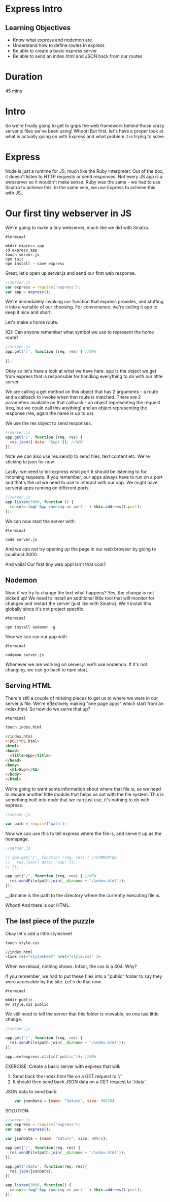 # Express Intro

## Learning Objectives
- Know what express and nodemon are
- Understand how to define routes in express
- Be able to create a basic express server
- Be able to send an index.html and JSON back from our routes

# Duration
45 mins

# Intro

So we're finally going to get to grips the web framework behind those crazy server.js files we've been using! Whoot! But first, let's have a proper look at what is actually going on with Express and what problem it is trying to solve.

# Express

Node is just a runtime for JS, much like the Ruby interpreter. Out of the box, it doesn't listen to HTTP requests or send responses. Not every JS app is a webserver so it wouldn't make sense. Ruby was the same - we had to use Sinatra to achieve this. In the same vein, we use Express to achieve this with JS.

# Our first tiny webserver in JS

We're going to make a tiny webserver, much like we did with Sinatra.

```
#terminal

mkdir express_app
cd express_app
touch server.js
npm init
npm install --save express
```

Great, let's open up server.js and send our first web response.

```js
//server.js
var express = require('express');
var app = express();
```

We're immediately invoking our function that express provides, and stuffing it into a variable of our choosing. For convenience, we're calling it app to keep it nice and short.

Let's make a home route.

[Q]: Can anyone remember what symbol we use to represent the home route?

```js
//server.js
app.get('/', function (req, res) { //NEW
  
});
```

Okay so let's have a look at what we have here. app is the object we get from express that is responsible for handling everything to do with our little server.

We are calling a get method on this object that has 2 arguments - a route and a callback to invoke when that route is matched. There are 2 parameters available on that callback - an object representing the request (req, but we could call this anything) and an object representing the response (res, again the name is up to us).

We use the res object to send responses.

```js
//server.js
app.get('/', function (req, res) {
  res.json({ data: 'Sup!'}); //NEW
});
```

Note we can also use res.send() to send files, text content etc. We're sticking to json for now.

Lastly, we need to tell express what port it should be listening to for incoming requests. If you remember, our apps always have to run on a port and that's the url we need to use to interact with our app. We might have serveral apps running on different ports.

```js
//server.js
app.listen(3000, function () {
  console.log('App running on port ' + this.address().port);
});
```

We can now start the server with:

```
#terminal

node server.js
```

And we can not try opening up the page in our web browser by going to localhost:3000.

And voila! Our first tiny web app! Isn't that cool?

## Nodemon

Now, if we try to change the text what happens? Yes, the change is not picked up! We need to install an additional little tool that will monitor for changes and restart the server (just like with Sinatra). We'll install this globally since it's not project specific.

```
#terminal

npm install nodemon -g
```

Now we can run our app with 

```
#terminal

nodemon server.js
```

Whenever we are working on server.js we'll use nodemon. If it's not changing, we can go back to npm start.

## Serving HTML

There's still a couple of missing pieces to get us to where we were in our server.js file. We're effectively making "one page apps" which start from an index.html. So how do we serve that up?

```html
#terminal

touch index.html

//index.html
<!DOCTYPE html>
<html>
<head>
  <title>App</title>
</head>
<body>
  <h1>Sup!</h1>
</body>
</html>
```

We're going to want some information about where that file is, so we need to require another little module that helps us out with the file system. This is something built into node that we can just use, it's nothing to do with express.

```js
//server.js

var path = require('path');
```

Now we can use this to tell express where the file is, and serve it up as the homepage.

```js
//server.js

// app.get('/', function (req, res) { //COMMENTED
//   res.json({ data: 'Sup!'});
// });

app.get('/', function (req, res) { //NEW
  res.sendFile(path.join(__dirname + '/index.html'));
});
```

__dirname is the path to the directory where the currently executing file is.

Whoot! And there is our HTML.

## The last piece of the puzzle

Okay let's add a little stylesheet

```html
touch style.css

//index.html
<link rel="stylesheet" href="style.css" />
```

When we reload, nothing shows. Infact, the css is a 404. Why? 

If you remember, we had to put these files into a "public" folder to say they were accessible by the site. Let's do that now.

```
#terminal

mkdir public
mv style.css public
```

We still need to tell the server that this folder is viewable, so one last little change.

```js
//server.js

app.get('/', function (req, res) {
  res.sendFile(path.join(__dirname + '/index.html'));
});

app.use(express.static('public')); //NEW
```

EXERCISE: Create a basic server with express that will:
  
  1. Send back the index.html file on a GET request to '/'
  2. It should then send back JSON data on a GET request to '/data'

  JSON data to send back: 

```js
    var jsonData = {name: "Saturn", size: 90876}
```
    
SOLUTION:
	
```js
//server.js
var express = require('express');
var app = express();

var jsonData = {name: "Saturn", size: 90876};

app.get('/', function(req, res) {
  res.sendFile(path.join(__dirname + '/index.html'));
});

app.get('/data', function(req, res){
  res.json(jsonData);
})

app.listen(3000, function() {
  console.log('App running on port ' + this.address().port);
});

```











